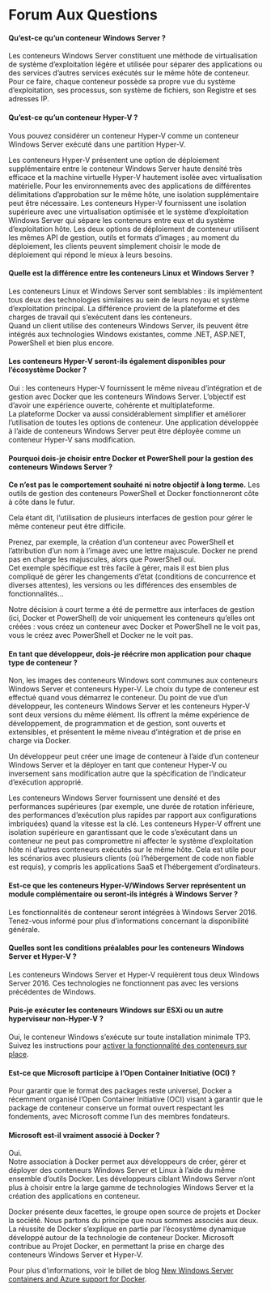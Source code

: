 # Forum Aux Questions

#### Qu’est-ce qu’un conteneur Windows Server ?

Les conteneurs Windows Server constituent une méthode de virtualisation de système d’exploitation légère et utilisée pour séparer des applications ou des services d’autres services exécutés sur le même hôte de conteneur. Pour ce faire, chaque conteneur possède sa propre vue du système d’exploitation, ses processus, son système de fichiers, son Registre et ses adresses IP.

#### Qu’est-ce qu’un conteneur Hyper-V ?

Vous pouvez considérer un conteneur Hyper-V comme un conteneur Windows Server exécuté dans une partition Hyper-V.

Les conteneurs Hyper-V présentent une option de déploiement supplémentaire entre le conteneur Windows Server haute densité très efficace et la machine virtuelle Hyper-V hautement isolée avec virtualisation matérielle. Pour les environnements avec des applications de différentes délimitations d’approbation sur le même hôte, une isolation supplémentaire peut être nécessaire. Les conteneurs Hyper-V fournissent une isolation supérieure avec une virtualisation optimisée et le système d’exploitation Windows Server qui sépare les conteneurs entre eux et du système d’exploitation hôte. Les deux options de déploiement de conteneur utilisent les mêmes API de gestion, outils et formats d’images ; au moment du déploiement, les clients peuvent simplement choisir le mode de déploiement qui répond le mieux à leurs besoins.

#### Quelle est la différence entre les conteneurs Linux et Windows Server ?

Les conteneurs Linux et Windows Server sont semblables : ils implémentent tous deux des technologies similaires au sein de leurs noyau et système d’exploitation principal. La différence provient de la plateforme et des charges de travail qui s’exécutent dans les conteneurs.  
Quand un client utilise des conteneurs Windows Server, ils peuvent être intégrés aux technologies Windows existantes, comme .NET, ASP.NET, PowerShell et bien plus encore.

#### Les conteneurs Hyper-V seront-ils également disponibles pour l’écosystème Docker ?

Oui : les conteneurs Hyper-V fournissent le même niveau d’intégration et de gestion avec Docker que les conteneurs Windows Server. L’objectif est d’avoir une expérience ouverte, cohérente et multiplateforme.  
La plateforme Docker va aussi considérablement simplifier et améliorer l’utilisation de toutes les options de conteneur. Une application développée à l’aide de conteneurs Windows Server peut être déployée comme un conteneur Hyper-V sans modification.

#### Pourquoi dois-je choisir entre Docker et PowerShell pour la gestion des conteneurs Windows Server ?

**Ce n’est pas le comportement souhaité ni notre objectif à long terme.**  Les outils de gestion des conteneurs PowerShell et Docker fonctionneront côte à côte dans le futur.

Cela étant dit, l’utilisation de plusieurs interfaces de gestion pour gérer le même conteneur peut être difficile.

Prenez, par exemple, la création d’un conteneur avec PowerShell et l’attribution d’un nom à l’image avec une lettre majuscule. Docker ne prend pas en charge les majuscules, alors que PowerShell oui.  
Cet exemple spécifique est très facile à gérer, mais il est bien plus compliqué de gérer les changements d’état (conditions de concurrence et diverses attentes), les versions ou les différences des ensembles de fonctionnalités...

Notre décision à court terme a été de permettre aux interfaces de gestion (ici, Docker et PowerShell) de voir uniquement les conteneurs qu’elles ont créées : vous créez un conteneur avec Docker et PowerShell ne le voit pas, vous le créez avec PowerShell et Docker ne le voit pas.

#### En tant que développeur, dois-je réécrire mon application pour chaque type de conteneur ?

Non, les images des conteneurs Windows sont communes aux conteneurs Windows Server et conteneurs Hyper-V. Le choix du type de conteneur est effectué quand vous démarrez le conteneur. Du point de vue d’un développeur, les conteneurs Windows Server et les conteneurs Hyper-V sont deux versions du même élément. Ils offrent la même expérience de développement, de programmation et de gestion, sont ouverts et extensibles, et présentent le même niveau d’intégration et de prise en charge via Docker.

Un développeur peut créer une image de conteneur à l’aide d’un conteneur Windows Server et la déployer en tant que conteneur Hyper-V ou inversement sans modification autre que la spécification de l’indicateur d’exécution approprié.

Les conteneurs Windows Server fournissent une densité et des performances supérieures (par exemple, une durée de rotation inférieure, des performances d’exécution plus rapides par rapport aux configurations imbriquées) quand la vitesse est la clé. Les conteneurs Hyper-V offrent une isolation supérieure en garantissant que le code s’exécutant dans un conteneur ne peut pas compromettre ni affecter le système d’exploitation hôte ni d’autres conteneurs exécutés sur le même hôte. Cela est utile pour les scénarios avec plusieurs clients (où l’hébergement de code non fiable est requis), y compris les applications SaaS et l’hébergement d’ordinateurs.

#### Est-ce que les conteneurs Hyper-V/Windows Server représentent un module complémentaire ou seront-ils intégrés à Windows Server ?

Les fonctionnalités de conteneur seront intégrées à Windows Server 2016. Tenez-vous informé pour plus d’informations concernant la disponibilité générale.

#### Quelles sont les conditions préalables pour les conteneurs Windows Server et Hyper-V ?

Les conteneurs Windows Server et Hyper-V requièrent tous deux Windows Server 2016. Ces technologies ne fonctionnent pas avec les versions précédentes de Windows.

#### Puis-je exécuter les conteneurs Windows sur ESXi ou un autre hyperviseur non-Hyper-V ?

Oui, le conteneur Windows s’exécute sur toute installation minimale TP3. Suivez les instructions pour [activer la fonctionnalité des conteneurs sur place](../quick_start/inplace_setup.md).

#### Est-ce que Microsoft participe à l’Open Container Initiative (OCI) ?

Pour garantir que le format des packages reste universel, Docker a récemment organisé l’Open Container Initiative (OCI) visant à garantir que le package de conteneur conserve un format ouvert respectant les fondements, avec Microsoft comme l’un des membres fondateurs.

#### Microsoft est-il vraiment associé à Docker ?

Oui.  
Notre association à Docker permet aux développeurs de créer, gérer et déployer des conteneurs Windows Server et Linux à l’aide du même ensemble d’outils Docker. Les développeurs ciblant Windows Server n’ont plus à choisir entre la large gamme de technologies Windows Server et la création des applications en conteneur.

Docker présente deux facettes, le groupe open source de projets et Docker la société. Nous partons du principe que nous sommes associés aux deux. La réussite de Docker s’explique en partie par l’écosystème dynamique développé autour de la technologie de conteneur Docker. Microsoft contribue au Projet Docker, en permettant la prise en charge des conteneurs Windows Server et Hyper-V.

Pour plus d’informations, voir le billet de blog [New Windows Server containers and Azure support for Docker](http://azure.microsoft.com/blog/2014/10/15/new-windows-server-containers-and-azure-support-for-docker/?WT.mc_id=Blog_ServerCloud_Announce_TTD).



